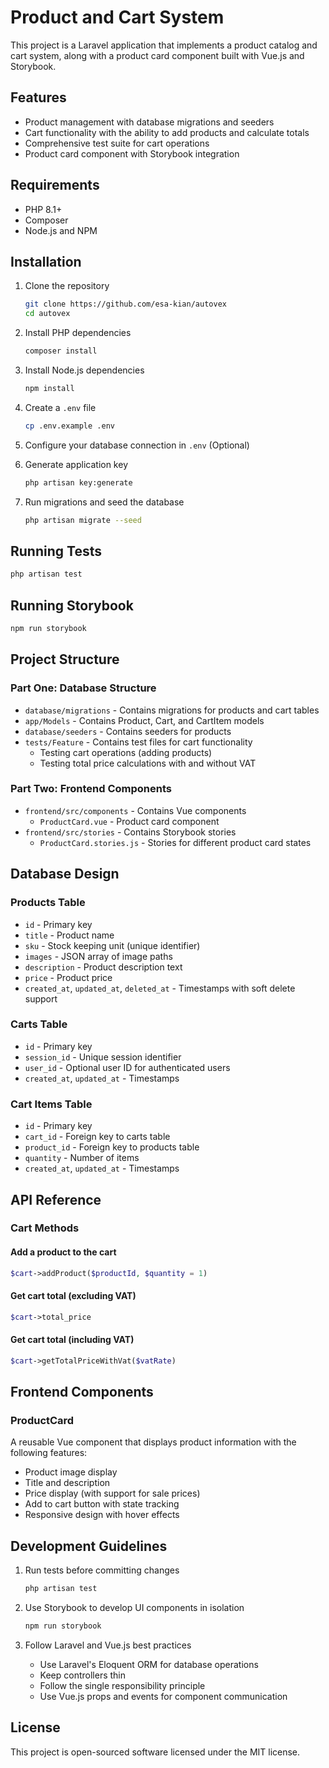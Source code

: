# Product and Cart System

This project is a Laravel application that implements a product catalog and cart system, along with a product card component built with Vue.js and Storybook.

## Features

- Product management with database migrations and seeders
- Cart functionality with the ability to add products and calculate totals
- Comprehensive test suite for cart operations
- Product card component with Storybook integration

## Requirements

- PHP 8.1+
- Composer
- Node.js and NPM

## Installation

1. Clone the repository
   ```bash
   git clone https://github.com/esa-kian/autovex
   cd autovex
   ```

2. Install PHP dependencies
   ```bash
   composer install
   ```

3. Install Node.js dependencies
   ```bash
   npm install
   ```

4. Create a `.env` file
   ```bash
   cp .env.example .env
   ```

5. Configure your database connection in `.env` (Optional)

6. Generate application key
   ```bash
   php artisan key:generate
   ```

7. Run migrations and seed the database
   ```bash
   php artisan migrate --seed
   ```

## Running Tests

```bash
php artisan test
```

## Running Storybook

```bash
npm run storybook
```

## Project Structure

### Part One: Database Structure
- `database/migrations` - Contains migrations for products and cart tables
- `app/Models` - Contains Product, Cart, and CartItem models
- `database/seeders` - Contains seeders for products
- `tests/Feature` - Contains test files for cart functionality
  - Testing cart operations (adding products)
  - Testing total price calculations with and without VAT

### Part Two: Frontend Components
- `frontend/src/components` - Contains Vue components
  - `ProductCard.vue` - Product card component
- `frontend/src/stories` - Contains Storybook stories
  - `ProductCard.stories.js` - Stories for different product card states

## Database Design

### Products Table
- `id` - Primary key
- `title` - Product name
- `sku` - Stock keeping unit (unique identifier)
- `images` - JSON array of image paths
- `description` - Product description text
- `price` - Product price
- `created_at`, `updated_at`, `deleted_at` - Timestamps with soft delete support

### Carts Table
- `id` - Primary key
- `session_id` - Unique session identifier
- `user_id` - Optional user ID for authenticated users
- `created_at`, `updated_at` - Timestamps

### Cart Items Table
- `id` - Primary key
- `cart_id` - Foreign key to carts table
- `product_id` - Foreign key to products table
- `quantity` - Number of items
- `created_at`, `updated_at` - Timestamps

## API Reference

### Cart Methods

#### Add a product to the cart
```php
$cart->addProduct($productId, $quantity = 1)
```

#### Get cart total (excluding VAT)
```php
$cart->total_price
```

#### Get cart total (including VAT)
```php
$cart->getTotalPriceWithVat($vatRate)
```

## Frontend Components

### ProductCard
A reusable Vue component that displays product information with the following features:
- Product image display
- Title and description
- Price display (with support for sale prices)
- Add to cart button with state tracking
- Responsive design with hover effects

## Development Guidelines

1. Run tests before committing changes
   ```bash
   php artisan test
   ```

2. Use Storybook to develop UI components in isolation
   ```bash
   npm run storybook
   ```

3. Follow Laravel and Vue.js best practices
   - Use Laravel's Eloquent ORM for database operations
   - Keep controllers thin
   - Follow the single responsibility principle
   - Use Vue.js props and events for component communication

## License

This project is open-sourced software licensed under the MIT license.